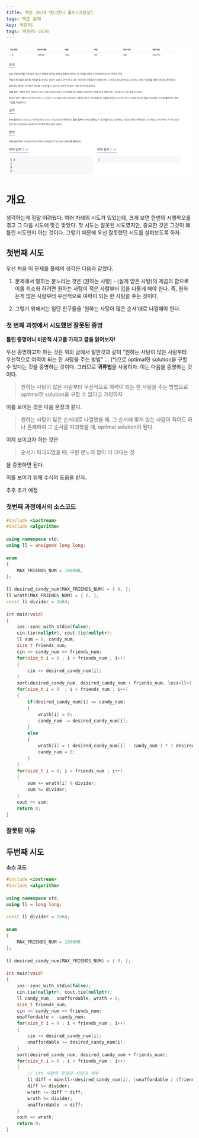 ```yaml
---
title: 백준 2878 캔디캔디 풀이(미완성)
tags: 백준 문제
key: 백준PS
tags: 백준PS-2878
---
```


<center><img src="/image/2020-01-22/2878candy.png"></center>

# 개요

생각하는게 정말 어려웠다. 여러 차례의 시도가 있었는데, 크게 보면 한번의 시행착오를 겪고 그 다음 시도에 맞긴 맞았다. 첫 시도는 잘못된 시도였지만, 중요한 것은 그것이 왜 틀린 시도인지 아는 것이다. 그렇기 때문에 우선 잘못했던 시도를 살펴보도록 하자. 

## 첫번째 시도

우선 처음 이 문제를 풀때의 생각은 다음과 같았다.

1. 문제에서 말하는 분노라는 것은 (원하는 사탕) - (실제 받은 사탕)의 제곱의 합으로 이를 최소화 하려면 원하는 사탕이 적은 사람부터 입을 다물게 해야 한다. 즉, 원하는게 많은 사람부터 우선적으로 여력이 되는 한 사탕을 주는 것이다.

2. 그렇기 위해서는 일단 친구들을 '원하는 사탕이 많은 순서'대로 나열해야 한다.



### 첫 번째 과정에서 시도했던 잘못된 증명

**틀린 증명이니 비판적 사고를 가지고 글을 읽어보자!**

우선 증명하고자 하는 것은 위의 글에서 말한것과 같이 "원하는 사탕이 많은 사람부터 우선적으로 여력이 되는 한 사탕을 주는 방법" ... (*)으로 optimal한 solution을 구할 수 있다는 것을 증명하는 것이다. 그러므로 **귀류법**을 사용하자. 이는 다음을 증명하는 것이다.

> 원하는 사탕이 많은 사람부터 우선적으로 여력이 되는 한 사탕을 주는 방법으로 optimal한 solution을 구할 수 없다고 가정하자

이를 보이는 것은 다음 문장과 같다.

> 원하는 사탕이 많은 순서대로 나열했을 때, 그 순서에 맞지 않는 사람이 적어도 하나 존재하여 그 순서를 파괴했을 때, optimal solution이 된다.

이제 보이고자 하는 것은

> 순서가 파괴되었을 때, 구한 분노의 합이 더 크다는 것

을 증명하면 된다.

이를 보이기 위해 수식의 도움을 받자.

추후 추가 예정

### 첫번째 과정에서의 소스코드
```cpp
#include <iostream>
#include <algorithm>

using namespace std;
using ll = unsigned long long;

enum
{
    MAX_FRIENDS_NUM = 100000,
};

ll desired_candy_num[MAX_FRIENDS_NUM] = { 0, };
ll wrath[MAX_FRIENDS_NUM] = { 0, };
const ll divider = 2e64;

int main(void)
{
    ios::sync_with_stdio(false);
    cin.tie(nullptr), cout.tie(nullptr);
    ll sum = 0, candy_num;
    size_t friends_num;
    cin >> candy_num >> friends_num;
    for(size_t i = 0 ; i < friends_num ; i++)
    {
        cin >> desired_candy_num[i];
    }
    sort(desired_candy_num, desired_candy_num + friends_num, less<ll>());
    for(size_t i = 0  ; i < friends_num ; i++)
    {
        if(desired_candy_num[i] <= candy_num)
        {
            wrath[i] = 0;
            candy_num -= desired_candy_num[i];
        }
        else
        {
            wrath[i] = ( desired_candy_num[i] - candy_num ) * ( desired_candy_num[i] - candy_num );
            candy_num = 0;
        }
    }
    for(size_t i = 0; i < friends_num ; i++)
    {
        sum += wrath[i] % divider;
        sum %= divider;
    }
    cout << sum;
    return 0;
}
```

### 잘못된 이유


## 두번째 시도

**소스 코드**
```cpp
#include <iostream>
#include <algorithm>

using namespace std;
using ll = long long;

const ll divider = 2e64;

enum 
{
    MAX_FRIENDS_NUM = 100000
};

ll desired_candy_num[MAX_FRIENDS_NUM] = { 0, };

int main(void)
{
    ios::sync_with_stdio(false);
    cin.tie(nullptr), cout.tie(nullptr);
    ll candy_num,  unaffordable, wrath = 0;
    size_t friends_num;
    cin >> candy_num >> friends_num;
    unaffordable = -candy_num;
    for(size_t i = 0 ; i < friends_num ; i++)
    {
        cin >> desired_candy_num[i];
        unaffordable += desired_candy_num[i];
    }
    sort(desired_candy_num, desired_candy_num + friends_num);
    for(size_t i = 0 ; i < friends_num ; i++)
    {
        // ith 사람이 못받은 사탕의 개수
        ll diff = min<ll>(desired_candy_num[i], (unaffordable / (friends_num - i)));
        diff %= divider;
        wrath += diff * diff;
        wrath %= divider;
        unaffordable -= diff;
    }
    cout << wrath;
    return 0;
}
```